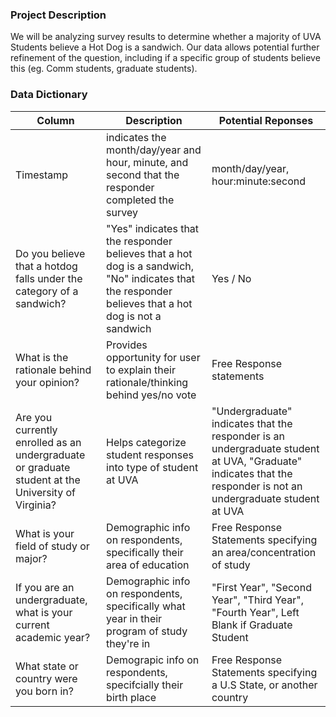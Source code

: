 ### Project Description
We will be analyzing survey results to determine whether a majority of UVA Students believe a Hot Dog is a sandwich. Our data allows potential further refinement of the question, including if a specific group of students believe this (eg. Comm students, graduate students).

### Data Dictionary
| Column| Description| Potential Reponses|                   
|-------|------------|-------------------|
| Timestamp | indicates the month/day/year and hour, minute, and second that the responder completed the survey |month/day/year, hour:minute:second|
| Do you believe that a hotdog falls under the category of a sandwich? | "Yes" indicates that the responder believes that a hot dog is a sandwich, "No" indicates that the responder believes that a hot dog is not a sandwich| Yes / No |
| What is the rationale behind your opinion? | Provides opportunity for user to explain their rationale/thinking behind yes/no vote| Free Response statements |
| Are you currently enrolled as an undergraduate or graduate student at the University of Virginia?| Helps categorize student responses into type of student at UVA| "Undergraduate" indicates that the responder is an undergraduate student at UVA, "Graduate" indicates that the responder is not an undergraduate student at UVA |
|What is your field of study or major?|Demographic info on respondents, specifically their area of education| Free Response Statements specifying an area/concentration of study| 
|If you are an undergraduate, what is your current academic year?| Demographic info on respondents, specifically what year in their program of study they're in | "First Year", "Second Year", "Third Year", "Fourth Year", Left Blank if Graduate Student
|What state or country were you born in?| Demograpic info on respondents, specifcially their birth place| Free Response Statements specifying a U.S State, or another country|
